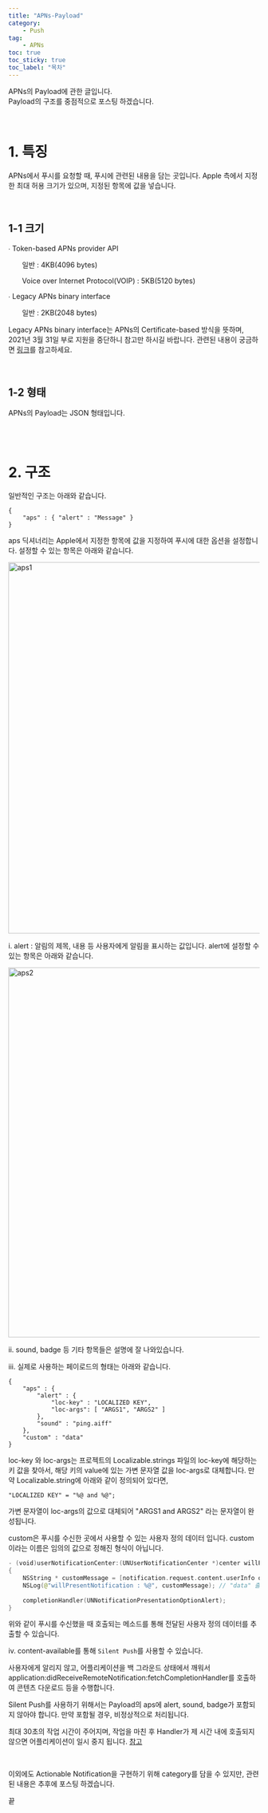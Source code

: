 ```yaml
---
title: "APNs-Payload"
category:
    - Push
tag:
    - APNs
toc: true
toc_sticky: true
toc_label: "목차"
---
```


APNs의 Payload에 관한 글입니다.   
Payload의 구조를 중점적으로 포스팅 하겠습니다.

<br/>

# 1. 특징

APNs에서 푸시를 요청할 때, 푸시에 관련된 내용을 담는 곳입니다. Apple 측에서 지정한 최대 허용 크기가 있으며, 지정된 항목에 값을 넣습니다.

<br/>

## 1-1 크기

∙ Token-based APNs provider API

&nbsp;&nbsp;&nbsp;&nbsp;&nbsp;&nbsp;&nbsp;일반 : 4KB(4096 bytes)

&nbsp;&nbsp;&nbsp;&nbsp;&nbsp;&nbsp;&nbsp;Voice over Internet Protocol(VOIP) : 5KB(5120 bytes)

∙ Legacy APNs binary interface

&nbsp;&nbsp;&nbsp;&nbsp;&nbsp;&nbsp;&nbsp;일반 : 2KB(2048 bytes)

Legacy APNs binary interface는 APNs의 Certificate-based 방식을 뜻하며, 2021년 3월 31일 부로 지원을 중단하니 참고만 하시길 바랍니다. 관련된 내용이 궁금하면 [링크](https://developer.apple.com/kr/news/)를 참고하세요.

<br/>

## 1-2 형태

APNs의 Payload는 JSON 형태입니다.

<br/>
<br/>

# 2. 구조

일반적인 구조는 아래와 같습니다.

~~~
{
    "aps" : { "alert" : "Message" }
}
~~~

aps 딕셔너리는 Apple에서 지정한 항목에 값을 지정하여 푸시에 대한 옵션을 설정합니다. 설정할 수 있는 항목은 아래와 같습니다.

<img width="745" alt="aps1" src="https://user-images.githubusercontent.com/61190690/98885617-b2b87880-24d5-11eb-92f4-553e2abf17e4.png">

<br/>

i. alert : 알림의 제목, 내용 등 사용자에게 알림을 표시하는 값입니다. alert에 설정할 수 있는 항목은 아래와 같습니다.

<img width="742" alt="aps2" src="https://user-images.githubusercontent.com/61190690/98885821-12af1f00-24d6-11eb-8e6a-e856bad3ed9d.png">

ii. sound, badge 등 기타 항목들은 설명에 잘 나와있습니다.

iii. 실제로 사용하는 페이로드의 형태는 아래와 같습니다.

~~~
{
    "aps" : {
        "alert" : {
            "loc-key" : "LOCALIZED KEY",
            "loc-args": [ "ARGS1", "ARGS2" ]
        },
        "sound" : "ping.aiff"
    },
    "custom" : "data"
}
~~~

loc-key 와 loc-args는 프로젝트의 Localizable.strings 파일의 loc-key에 해당하는 키 값을 찾아서, 해당 키의 value에 있는 가변 문자열 값을 loc-args로 대체합니다. 만약 Localizable.string에 아래와 같이 정의되어 있다면,

~~~
"LOCALIZED KEY" = "%@ and %@";
~~~

가변 문자열이 loc-args의 값으로 대체되어 "ARGS1 and ARGS2" 라는 문자열이 완성됩니다.

custom은 푸시를 수신한 곳에서 사용할 수 있는 사용자 정의 데이터 입니다. custom 이라는 이름은 임의의 값으로 정해진 형식이 아닙니다.

~~~swift
- (void)userNotificationCenter:(UNUserNotificationCenter *)center willPresentNotification:(UNNotification *)notification withCompletionHandler:(void (^)(UNNotificationPresentationOptions))completionHandler
{
    NSString * customMessage = [notification.request.content.userInfo objectForKey:@"custom"];
    NSLog(@"willPresentNotification : %@", customMessage); // "data" 출력
    
    completionHandler(UNNotificationPresentationOptionAlert);
}
~~~

위와 같이 푸시를 수신했을 때 호출되는 메소드를 통해 전달된 사용자 정의 데이터를 추출할 수 있습니다.

iv. content-available를 통해 `Silent Push`를 사용할 수 있습니다.

사용자에게 알리지 않고, 어플리케이션을 백 그라운드 상태에서 깨워서 application:didReceiveRemoteNotification:fetchCompletionHandler를 호출하여 콘텐츠 다운로드 등을 수행합니다.

Silent Push를 사용하기 위해서는 Payload의 aps에 alert, sound, badge가 포함되지 않아야 합니다.
만약 포함될 경우, 비정상적으로 처리됩니다.

최대 30초의 작업 시간이 주어지며, 작업을 마친 후 Handler가 제 시간 내에 호출되지 않으면 어플리케이션이 일시 중지 됩니다. [참고](https://developer.apple.com/documentation/usernotifications/setting_up_a_remote_notification_server/pushing_background_updates_to_your_app?language=objc)

<br/>

이외에도 Actionable Notification을 구현하기 위해 category를 담을 수 있지만, 관련된 내용은 추후에 포스팅 하겠습니다.

끝

